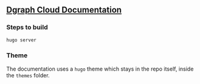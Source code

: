 ## [Dgraph Cloud Documentation](https://dgraph.io/docs/cloud/)

### Steps to build

```sh
hugo server
```

### Theme

The documentation uses a `hugo` theme which stays in the repo itself, inside the `themes` folder.

